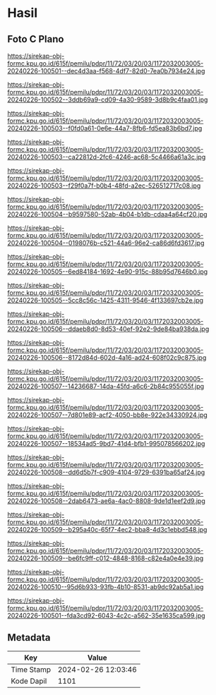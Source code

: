 # Hasil

## Foto C Plano

https://sirekap-obj-formc.kpu.go.id/615f/pemilu/pdpr/11/72/03/20/03/1172032003005-20240226-100501--dec4d3aa-f568-4df7-82d0-7ea0b7934e24.jpg

https://sirekap-obj-formc.kpu.go.id/615f/pemilu/pdpr/11/72/03/20/03/1172032003005-20240226-100502--3ddb69a9-cd09-4a30-9589-3d8b9c4faa01.jpg

https://sirekap-obj-formc.kpu.go.id/615f/pemilu/pdpr/11/72/03/20/03/1172032003005-20240226-100503--f0fd0a61-0e6e-44a7-8fb6-fd5ea83b6bd7.jpg

https://sirekap-obj-formc.kpu.go.id/615f/pemilu/pdpr/11/72/03/20/03/1172032003005-20240226-100503--ca22812d-2fc6-4246-ac68-5c4466a61a3c.jpg

https://sirekap-obj-formc.kpu.go.id/615f/pemilu/pdpr/11/72/03/20/03/1172032003005-20240226-100503--f29f0a7f-b0b4-48fd-a2ec-526512717c08.jpg

https://sirekap-obj-formc.kpu.go.id/615f/pemilu/pdpr/11/72/03/20/03/1172032003005-20240226-100504--b9597580-52ab-4b04-b1db-cdaa4a64cf20.jpg

https://sirekap-obj-formc.kpu.go.id/615f/pemilu/pdpr/11/72/03/20/03/1172032003005-20240226-100504--0198076b-c521-44a6-96e2-ca86d6fd3617.jpg

https://sirekap-obj-formc.kpu.go.id/615f/pemilu/pdpr/11/72/03/20/03/1172032003005-20240226-100505--6ed84184-1692-4e90-915c-88b95d7646b0.jpg

https://sirekap-obj-formc.kpu.go.id/615f/pemilu/pdpr/11/72/03/20/03/1172032003005-20240226-100505--5cc8c56c-1425-4311-9546-4f133697cb2e.jpg

https://sirekap-obj-formc.kpu.go.id/615f/pemilu/pdpr/11/72/03/20/03/1172032003005-20240226-100506--ddaeb8d0-8d53-40ef-92e2-9de84ba938da.jpg

https://sirekap-obj-formc.kpu.go.id/615f/pemilu/pdpr/11/72/03/20/03/1172032003005-20240226-100506--8172d84d-602d-4a16-ad24-608f02c9c875.jpg

https://sirekap-obj-formc.kpu.go.id/615f/pemilu/pdpr/11/72/03/20/03/1172032003005-20240226-100507--14236687-14da-45fd-a6c6-2b84c955055f.jpg

https://sirekap-obj-formc.kpu.go.id/615f/pemilu/pdpr/11/72/03/20/03/1172032003005-20240226-100507--7d801e89-acf2-4050-bb8e-922e34330924.jpg

https://sirekap-obj-formc.kpu.go.id/615f/pemilu/pdpr/11/72/03/20/03/1172032003005-20240226-100507--18534ad5-9bd7-41d4-bfb1-995078566202.jpg

https://sirekap-obj-formc.kpu.go.id/615f/pemilu/pdpr/11/72/03/20/03/1172032003005-20240226-100508--dd6d5b7f-c909-4104-9729-6391ba65af24.jpg

https://sirekap-obj-formc.kpu.go.id/615f/pemilu/pdpr/11/72/03/20/03/1172032003005-20240226-100508--2dab6473-ae6a-4ac0-8808-9de1d1eef2d9.jpg

https://sirekap-obj-formc.kpu.go.id/615f/pemilu/pdpr/11/72/03/20/03/1172032003005-20240226-100509--b295a40c-65f7-4ec2-bba8-4d3c1ebbd548.jpg

https://sirekap-obj-formc.kpu.go.id/615f/pemilu/pdpr/11/72/03/20/03/1172032003005-20240226-100509--be6fc9ff-c012-4848-8168-c82e4a0e4e39.jpg

https://sirekap-obj-formc.kpu.go.id/615f/pemilu/pdpr/11/72/03/20/03/1172032003005-20240226-100510--95d6b933-93fb-4b10-8531-ab9dc92ab5a1.jpg

https://sirekap-obj-formc.kpu.go.id/615f/pemilu/pdpr/11/72/03/20/03/1172032003005-20240226-100501--fda3cd92-6043-4c2c-a562-35e1635ca599.jpg


## Metadata

| Key        | Value               |
| ---------- | ------------------- |
| Time Stamp | 2024-02-26 12:03:46 |
| Kode Dapil | 1101                |



